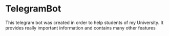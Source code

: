 # TelegramBot
This telegram bot was created in order to help students of my University. It provides really important information and contains many other features
